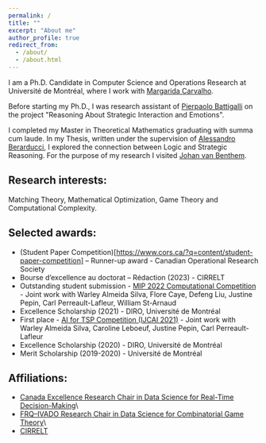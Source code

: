 ```yaml
---
permalink: /
title: ""
excerpt: "About me"
author_profile: true
redirect_from: 
  - /about/
  - /about.html
---
```



I am a Ph.D. Candidate in Computer Science and Operations Research at Université de Montréal, where I work with [Margarida Carvalho](http://margaridacarvalho.org). 

Before starting my Ph.D., I was research assistant of [Pierpaolo Battigalli](https://dec.unibocconi.eu/people/pierpaolo-battigalli) on the project "Reasoning About Strategic Interaction and Emotions". 

I completed my Master in Theoretical Mathematics graduating with summa cum laude. In my Thesis, written under the supervision of [Alessandro Berarducci](https://people.dm.unipi.it/berardu/), I explored the connection between Logic and Strategic Reasoning. For the purpose of my research I visited [Johan van Benthem](https://staff.fnwi.uva.nl/j.vanbenthem/). 


## **Research interests**:
Matching Theory, Mathematical Optimization, Game Theory and Computational Complexity. 

## **Selected awards**:
* (Student Paper Competition)[https://www.cors.ca/?q=content/student-paper-competition] – Runner-up award - Canadian Operational Research Society
* Bourse d’excellence au doctorat – Rédaction (2023) - CIRRELT
* Outstanding student submission - [MIP 2022 Computational Competition](https://www.mixedinteger.org/2022/competition/) - Joint work with Warley Almeida Silva, Flore Caye, Defeng Liu, Justine Pepin, Carl Perreault-Lafleur, William St-Arnaud
* Excellence Scholarship (2021) - DIRO, Université de Montréal
* First place - [AI for TSP Competition (IJCAI 2021)](https://www.tspcompetition.com/) - Joint work with Warley Almeida Silva, Caroline Leboeuf, Justine Pepin, Carl Perreault-Lafleur
* Excellence Scholarship (2020) - DIRO, Université de Montréal
* Merit Scholarship (2019-2020) - Université de Montréal


## **Affiliations**:
* [Canada Excellence Research Chair in Data Science for Real-Time Decision-Making](https://cerc-datascience.polymtl.ca/)\
* [FRQ–IVADO Research Chair in Data Science for Combinatorial Game Theory](http://margaridacarvalho.org/chair.html)\
* [CIRRELT](https://www.cirrelt.ca/)


